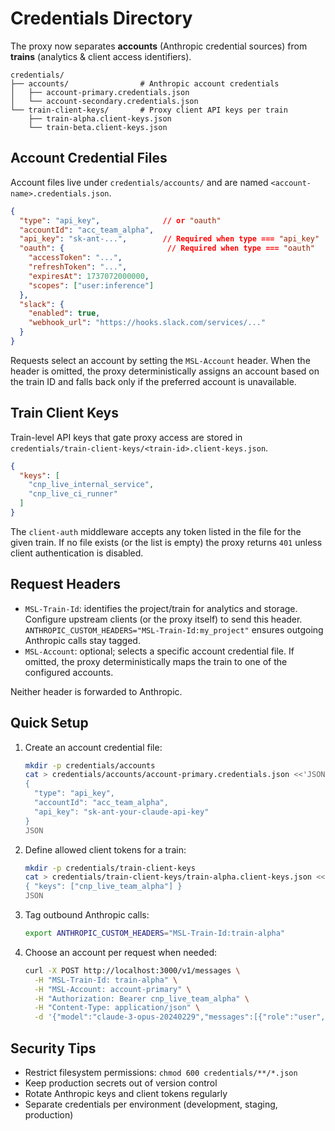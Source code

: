 # Credentials Directory

The proxy now separates **accounts** (Anthropic credential sources) from **trains** (analytics & client access identifiers).

```
credentials/
├── accounts/                # Anthropic account credentials
│   ├── account-primary.credentials.json
│   └── account-secondary.credentials.json
└── train-client-keys/       # Proxy client API keys per train
    ├── train-alpha.client-keys.json
    └── train-beta.client-keys.json
```

## Account Credential Files

Account files live under `credentials/accounts/` and are named `<account-name>.credentials.json`.

```json
{
  "type": "api_key",              // or "oauth"
  "accountId": "acc_team_alpha",
  "api_key": "sk-ant-...",        // Required when type === "api_key"
  "oauth": {                       // Required when type === "oauth"
    "accessToken": "...",
    "refreshToken": "...",
    "expiresAt": 1737072000000,
    "scopes": ["user:inference"]
  },
  "slack": {
    "enabled": true,
    "webhook_url": "https://hooks.slack.com/services/..."
  }
}
```

Requests select an account by setting the `MSL-Account` header. When the header is omitted, the proxy deterministically assigns an account based on the train ID and falls back only if the preferred account is unavailable.

## Train Client Keys

Train-level API keys that gate proxy access are stored in `credentials/train-client-keys/<train-id>.client-keys.json`.

```json
{
  "keys": [
    "cnp_live_internal_service",
    "cnp_live_ci_runner"
  ]
}
```

The `client-auth` middleware accepts any token listed in the file for the given train. If no file exists (or the list is empty) the proxy returns `401` unless client authentication is disabled.

## Request Headers

- `MSL-Train-Id`: identifies the project/train for analytics and storage. Configure upstream clients (or the proxy itself) to send this header. `ANTHROPIC_CUSTOM_HEADERS="MSL-Train-Id:my_project"` ensures outgoing Anthropic calls stay tagged.
- `MSL-Account`: optional; selects a specific account credential file. If omitted, the proxy deterministically maps the train to one of the configured accounts.

Neither header is forwarded to Anthropic.

## Quick Setup

1. Create an account credential file:
   ```bash
   mkdir -p credentials/accounts
   cat > credentials/accounts/account-primary.credentials.json <<'JSON'
   {
     "type": "api_key",
     "accountId": "acc_team_alpha",
     "api_key": "sk-ant-your-claude-api-key"
   }
   JSON
   ```

2. Define allowed client tokens for a train:
   ```bash
   mkdir -p credentials/train-client-keys
   cat > credentials/train-client-keys/train-alpha.client-keys.json <<'JSON'
   { "keys": ["cnp_live_team_alpha"] }
   JSON
   ```

3. Tag outbound Anthropic calls:
   ```bash
   export ANTHROPIC_CUSTOM_HEADERS="MSL-Train-Id:train-alpha"
   ```

4. Choose an account per request when needed:
   ```bash
   curl -X POST http://localhost:3000/v1/messages \
     -H "MSL-Train-Id: train-alpha" \
     -H "MSL-Account: account-primary" \
     -H "Authorization: Bearer cnp_live_team_alpha" \
     -H "Content-Type: application/json" \
     -d '{"model":"claude-3-opus-20240229","messages":[{"role":"user","content":"Hello"}]}'
   ```

## Security Tips

- Restrict filesystem permissions: `chmod 600 credentials/**/*.json`
- Keep production secrets out of version control
- Rotate Anthropic keys and client tokens regularly
- Separate credentials per environment (development, staging, production)
